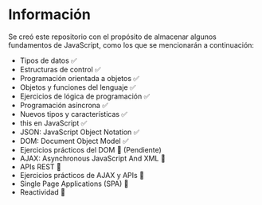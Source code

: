 # Información

Se creó este repositorio con el propósito de almacenar algunos fundamentos de JavaScript, como los que se mencionarán a continuación:

- Tipos de datos ✅
- Estructuras de control ✅
- Programación orientada a objetos ✅
- Objetos y funciones del lenguaje ✅
- Ejercicios de lógica de programación ✅
- Programación asíncrona ✅
- Nuevos tipos y características ✅
- this en JavaScript ✅
- JSON: JavaScript Object Notation ✅
- DOM: Document Object Model ✅
- Ejercicios prácticos del DOM 🔨 (Pendiente)
- AJAX: Asynchronous JavaScript And XML 🔨
- APIs REST 🔨
- Ejercicios prácticos de AJAX y APIs 🔨
- Single Page Applications (SPA) 🔨
- Reactividad 🔨